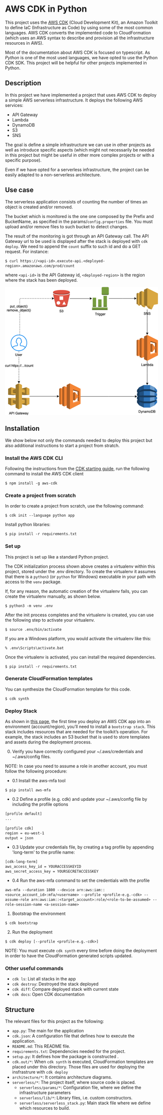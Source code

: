 <!-- ![alt text](http://image.png) -->

# AWS CDK in Python
This project uses the [AWS CDK](https://docs.aws.amazon.com/cdk/latest/guide/home.html) (Cloud Development Kit), an Amazon Toolkit to define IaC (Infrastructure as Code) by using some of the most common languages. AWS CDK converts the implemented code to CloudFormation (which uses an AWS syntax to describe and provision all the infrastructure resources in AWS).

Most of the documentation about AWS CDK is focused on typescript. As *Python* is one of the most used languages, we have opted to use the Python CDK SDK. This project will be helpful for other projects implemented in Python.

## Description

In this project we have implemented a project that uses AWS CDK to deploy a simple AWS serverless infrastructure. It deploys the following AWS services:
* API Gateway
* Lambda
* DynamoDB
* S3
* SNS

The goal is define a simple infrastructure we can use in other projects as well as introduce specific aspects (which might not necessarily be needed in this project but might be useful in other more complex projects or with a specific purpose). 

Even if we have opted for a serverless infrastructure, the project can be easily adapted to a non-serverless architecture. 

## Use case
The serverless application consists of counting the number of times an object is created and/or removed.

The bucket which is monitored is the one one composed by the Prefix and BucketName, as specified in the params/`config.properties` file. You must upload and/or remove files to such bucket to detect changes.

The result of the monitoring is got through an API Gateway call. The API Gateway url to be used is displayed after the stack is deployed with `cdk deploy`. We need to append the `count` suffix to such id and do a GET request. For instance:

```
$ curl https://<api-id>.execute-api.<deployed-region>.amazonaws.com/prod/count
```

where `<api-id>` is the API Gateway id, `<deployed-region>` is the region where the stack has been deployed.

![alt text](https://github.com/ronaldtf/aws-cdk/blob/master/architecture/poc.png "Use case architecture")

## Installation

We show below not only the commands needed to deploy this project but also additional instructions to start a project from stratch.

### Install the AWS CDK CLI

Following the instructions from the [CDK starting guide](https://docs.aws.amazon.com/cdk/latest/guide/getting_started.html#getting_started_install), run the following command to install the AWS CDK client
```
$ npm install -g aws-cdk
```

### Create a project from scratch
In order to create a project from scratch, use the following command:
```
$ cdk init --language python app
```
Install python libraries:
```
$ pip install -r requirements.txt
```

### Set up

This project is set up like a standard Python project. 

The CDK initialization process shown above creates a virtualenv within this project, stored under the .env directory.  To create the virtualenv it assumes that there is a `python3` (or `python` for Windows) executable in your path with access to the `venv` package. 

If, for any reason, the automatic creation of the virtualenv fails, you can create the virtualenv manually, as shown below.

```
$ python3 -m venv .env
```

After the init process completes and the virtualenv is created, you can use the following step to activate your virtualenv.

```
$ source .env/bin/activate
```

If you are a Windows platform, you would activate the virtualenv like this:

```
% .env\Scripts\activate.bat
```

Once the virtualenv is activated, you can install the required dependencies.

```
$ pip install -r requirements.txt
```

### Generate CloudFormation templates

You can synthesize the CloudFormation template for this code.

```
$ cdk synth
```

### Deploy Stack

As shown in [this page](https://cdkworkshop.com/30-python/20-create-project/500-deploy.html), the first time you deploy an AWS CDK app into an environment (account/region), you’ll need to install a `bootstrap stack`. This stack includes resources that are needed for the toolkit’s operation. For example, the stack includes an S3 bucket that is used to store templates and assets during the deployment process.

0. Verify you have correctly configured your ~/.aws/credentials and ~/.aws/config files.

  NOTE: In case  you need to assume a role in another account, you must follow the following procedure:
  * 0.1 Install the aws-mfa tool
```
$ pip install aws-mfa
```

  * 0.2 Define a profile (e.g. cdk) and update your ~/.aws/config file by including the profile options
```
[profile default]
...

[profile cdk]
region = eu-west-1
output = json
```

  * 0.3 Update your credentials file, by creating a tag profile by appending 'long-term' to the profile name:
```
[cdk-long-term]
aws_access_key_id = YOURACCESSKEYID
aws_secret_access_key = YOURSECRETACCESSKEY
```

  * 0.4 Run the aws-mfa command to set the credentials with the profile
```
aws-mfa --duration 1800 --device arn:aws:iam::<source_account_id>:mfa/<username> --profile <profile-e.g.-cdk> --assume-role arn:aws:iam::<target_account>:role/<role-to-be-assumed> --role-session-name <a-session-name>
```

1. Bootstrap the environment  
```
$ cdk bootstrap
```

2. Run the deployment
```
$ cdk deploy [--profile <profile-e.g.-cdk>]
```

NOTE: You must execute ```cdk synth```  every time before doing the deployment in order to have the CloudFormation generated scripts updated.

### Other useful commands

 * `cdk ls`: List all stacks in the app
 * `cdk destroy`: Destroyed the stack deployed
 * `cdk diff`: Compare deployed stack with current state
 * `cdk docs`: Open CDK documentation


## Structure

The relevant files for this project as the following:

* `app.py`: The main for the application
* `cdk.json`: A configuration file that defines how to execute the application.
* `README.md`: This README file.
* `requirements.txt`: Dependencies needed for the project.
* `setup.py`: It defines how the package is constructed .
* `cdk.out/*`: When `cdk synth` is executed, CloudFormation templates are placed under this directory. Those files are used for deploying the insfrastrure with `cdk deploy` 
* `architecture/*`: It contains architecture diagrams.
* `serverless/*`: The project itself, where source code is placed.
    * `serverless/params/*`: Configuration file, where we define the infrastructure parameters
    * `serverless/lib/*`: Library files, i.e. custom constructors.
    * `serverless/serverless_stack.py`: Main stack file where we define which resources to build.
